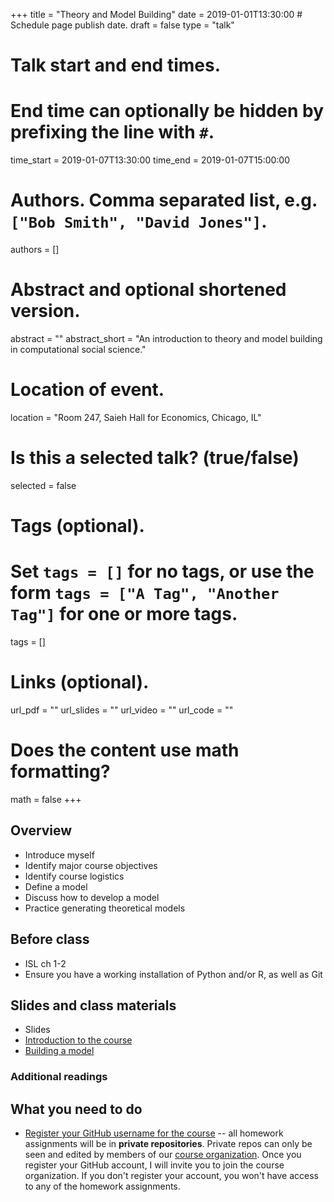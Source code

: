 +++
title = "Theory and Model Building"
date = 2019-01-01T13:30:00  # Schedule page publish date.
draft = false
type = "talk"

# Talk start and end times.
#   End time can optionally be hidden by prefixing the line with `#`.
time_start = 2019-01-07T13:30:00
time_end = 2019-01-07T15:00:00

# Authors. Comma separated list, e.g. `["Bob Smith", "David Jones"]`.
authors = []

# Abstract and optional shortened version.
abstract = ""
abstract_short = "An introduction to theory and model building in computational social science."

# Location of event.
location = "Room 247, Saieh Hall for Economics, Chicago, IL"

# Is this a selected talk? (true/false)
selected = false

# Tags (optional).
#   Set `tags = []` for no tags, or use the form `tags = ["A Tag", "Another Tag"]` for one or more tags.
tags = []

# Links (optional).
url_pdf = ""
url_slides = ""
url_video = ""
url_code = ""

# Does the content use math formatting?
math = false
+++

## Overview

* Introduce myself
* Identify major course objectives
* Identify course logistics
* Define a model
* Discuss how to develop a model
* Practice generating theoretical models

## Before class

* ISL ch 1-2
* Ensure you have a working installation of Python and/or R, as well as Git

## Slides and class materials

* Slides
* [Introduction to the course](notes/intro-to-course/)
* [Building a model](notes/build-a-model/)

### Additional readings


## What you need to do

* [Register your GitHub username for the course](https://goo.gl/forms/vqwIztpqLb5Dhs3e2) -- all homework assignments will be in **private repositories**. Private repos can only be seen and edited by members of our [course organization](https://github.com/css-model). Once you register your GitHub account, I will invite you to join the course organization. If you don't register your account, you won't have access to any of the homework assignments.
